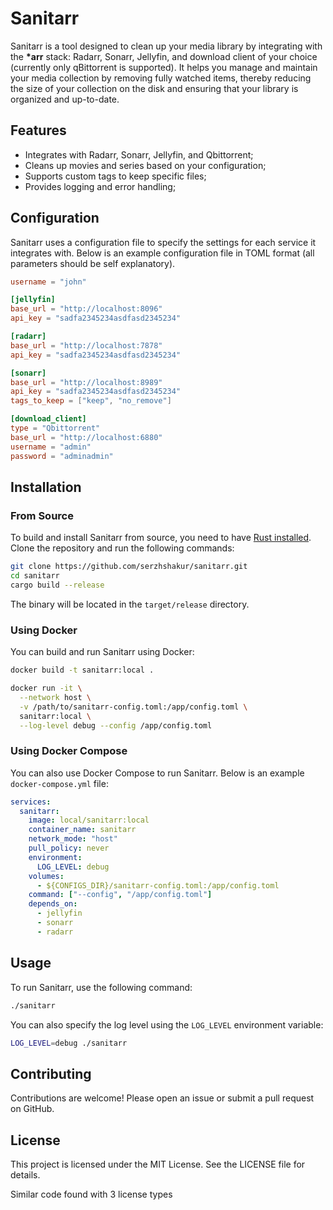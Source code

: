 # Sanitarr

Sanitarr is a tool designed to clean up your media library by integrating with
the **\*arr** stack: Radarr, Sonarr, Jellyfin, and download client of your
choice (currently only qBittorrent is supported). It helps you manage and
maintain your media collection by removing fully watched items, thereby reducing
the size of your collection on the disk and ensuring that your library is
organized and up-to-date.

## Features

- Integrates with Radarr, Sonarr, Jellyfin, and Qbittorrent;
- Cleans up movies and series based on your configuration;
- Supports custom tags to keep specific files;
- Provides logging and error handling;

## Configuration

Sanitarr uses a configuration file to specify the settings for each service it
integrates with. Below is an example configuration file in TOML format (all
parameters should be self explanatory).

```toml
username = "john"

[jellyfin]
base_url = "http://localhost:8096"
api_key = "sadfa2345234asdfasd2345234"

[radarr]
base_url = "http://localhost:7878"
api_key = "sadfa2345234asdfasd2345234"

[sonarr]
base_url = "http://localhost:8989"
api_key = "sadfa2345234asdfasd2345234"
tags_to_keep = ["keep", "no_remove"]

[download_client]
type = "Qbittorrent"
base_url = "http://localhost:6880"
username = "admin"
password = "adminadmin"
```

## Installation

### From Source

To build and install Sanitarr from source, you need to have [Rust
installed](https://www.rust-lang.org/tools/install). Clone the repository and
run the following commands:

```sh
git clone https://github.com/serzhshakur/sanitarr.git
cd sanitarr
cargo build --release
```

The binary will be located in the `target/release` directory.

### Using Docker

You can build and run Sanitarr using Docker:

```sh
docker build -t sanitarr:local .

docker run -it \
  --network host \
  -v /path/to/sanitarr-config.toml:/app/config.toml \
  sanitarr:local \
  --log-level debug --config /app/config.toml
```

### Using Docker Compose

You can also use Docker Compose to run Sanitarr. Below is an example
`docker-compose.yml` file:

```yaml
services:
  sanitarr:
    image: local/sanitarr:local
    container_name: sanitarr
    network_mode: "host"
    pull_policy: never
    environment:
      LOG_LEVEL: debug
    volumes:
      - ${CONFIGS_DIR}/sanitarr-config.toml:/app/config.toml
    command: ["--config", "/app/config.toml"]
    depends_on:
      - jellyfin
      - sonarr
      - radarr
```

## Usage

To run Sanitarr, use the following command:

```sh
./sanitarr
```

You can also specify the log level using the `LOG_LEVEL` environment variable:

```sh
LOG_LEVEL=debug ./sanitarr
```

## Contributing

Contributions are welcome! Please open an issue or submit a pull request on
GitHub.

## License

This project is licensed under the MIT License. See the LICENSE file for
details.

Similar code found with 3 license types
